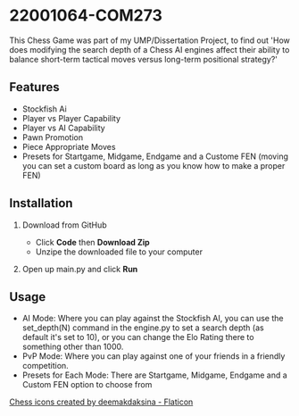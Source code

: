 # 22001064-COM273

This Chess Game was part of my UMP/Dissertation Project, to find out 'How does modifying the search depth of a Chess AI engines affect their ability to balance short-term tactical moves versus long-term positional strategy?'

## Features

- Stockfish Ai
- Player vs Player Capability
- Player vs AI Capability
- Pawn Promotion
- Piece Appropriate Moves
- Presets for Startgame, Midgame, Endgame and a Custome FEN (moving you can set a custom board as long as you know how to make a proper FEN)

## Installation

1. Download from GitHub
   - Click **Code** then **Download Zip**
   - Unzipe the downloaded file to your computer
  
2. Open up main.py and click **Run** 

## Usage

- AI Mode: Where you can play against the Stockfish AI, you can use the set_depth(N) command in the engine.py to set a search depth (as default it's set to 10), or you can change the Elo Rating there to something other than 1000.
- PvP Mode: Where you can play against one of your friends in a friendly competition.
- Presets for Each Mode: There are Startgame, Midgame, Endgame and a Custom FEN option to choose from

<a href="https://www.flaticon.com/free-icons/chess" title="chess icons">Chess icons created by deemakdaksina - Flaticon</a>
